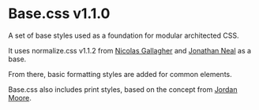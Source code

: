 Base.css v1.1.0
===================

A set of base styles used as a foundation for modular architected CSS.

It uses normalize.css v1.1.2 from [Nicolas Gallagher](http://github.com/necolas)
and [Jonathan Neal](http://github.com/jonathantneal) as a base.

From there, basic formatting styles are added for common elements.

Base.css also includes print styles, based on the concept from [Jordan Moore](http://www.jordanm.co.uk/post/30308855354/where-print-fits-in-responsive-web-design).
